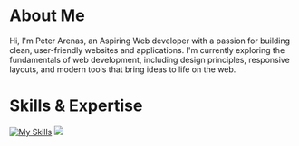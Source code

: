# About Me

Hi, I'm Peter Arenas, an Aspiring Web developer with a passion for building clean, user-friendly websites and applications. I'm currently exploring the fundamentals of web development, including design principles, responsive layouts, and modern tools that bring ideas to life on the web.

# Skills & Expertise

[![My Skills](https://skillicons.dev/icons?i=html,css,js,php,kotlin,react,laravel,mysql,git,github)](https://skillicons.dev)
[![](https://visitcount.itsvg.in/api?id=Petsyy&icon=0&color=0)](https://visitcount.itsvg.in)
